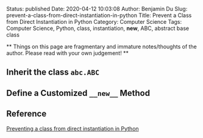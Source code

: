 Status: published
Date: 2020-04-12 10:03:08
Author: Benjamin Du
Slug: prevent-a-class-from-direct-instantiation-in-python
Title: Prevent a Class from Direct Instantiation in Python
Category: Computer Science
Tags: Computer Science, Python, class, instantiation, __new__, ABC, abstract base class

**
Things on this page are fragmentary and immature notes/thoughts of the author.
Please read with your own judgement!
**


## Inherit the class `abc.ABC`

## Define a Customized `__new__` Method


## Reference

[Preventing a class from direct instantiation in Python](https://stackoverflow.com/questions/7989042/preventing-a-class-from-direct-instantiation-in-python)
